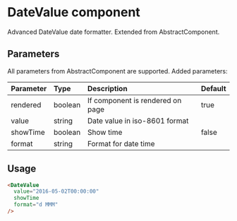 # DateValue component

Advanced DateValue date formatter. Extended from AbstractComponent.

## Parameters

All parameters from AbstractComponent are supported. Added parameters:

| Parameter | Type | Description | Default  |
| --- | :--- | :--- | :--- |
| rendered | boolean | If component is rendered on page | true |
| value  | string | Date value in iso-8601 format |  |
| showTime | boolean | Show time | false |
| format  | string | Format for date time |  | |

## Usage

```html
<DateValue
  value="2016-05-02T00:00:00"
  showTime
  format="d MMM"
/>
```
